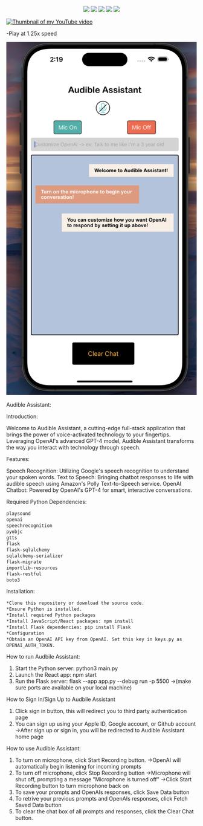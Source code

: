 <p align="center">
    <a href=""><img src="https://img.shields.io/badge/javascript-%2320232a.svg?style=for-the-badge&logo=javascript&logoColor=ffdd54" /></a>
    <a href="https://react.dev/"><img src="https://img.shields.io/badge/react-%2320232a.svg?style=for-the-badge&logo=react&logoColor=%2361DAFB" /></a>
    <a href="https://docs.python.org/3/index.html"><img src="https://img.shields.io/badge/python-%2320232a?style=for-the-badge&logo=python&logoColor=ffdd54" /></a>
    <a href=""><img src="https://img.shields.io/badge/sql-%2320232a?style=for-the-badge&logo=sqlite&logoColor=%2361DAFB" /></a>
    <a href=""><img src="https://img.shields.io/badge/flask-%2320232a?style=for-the-badge&logo=flask&logoColor=00000" /></a>
</p>

[![Thumbnail of my YouTube video](https://img.youtube.com/vi/BNQ4EDFuDaw/maxresdefault.jpg)](https://youtu.be/BNQ4EDFuDaw "Watch the Video")



-Play at 1.25x speed 

![React Native](my-app/assets/reactnative.png)


Audible Assistant: 

Introduction: 

Welcome to Audible Assistant, a cutting-edge full-stack application that brings the power of voice-activated technology to your fingertips. Leveraging OpenAI's advanced GPT-4 model, Audible Assistant transforms the way you interact with technology through speech.

Features: 

Speech Recognition: Utilizing Google's speech recognition to understand your spoken words.
Text to Speech: Bringing chatbot responses to life with audible speech using Amazon's Polly Text-to-Speech service.
OpenAI Chatbot: Powered by OpenAI's GPT-4 for smart, interactive conversations.

Required Python Dependencies:

    playsound
    openai
    speechrecognition
    pyobjc
    gtts 
    flask
    flask-sqlalchemy 
    sqlalchemy-serializer 
    flask-migrate 
    importlib-resources 
    flask-restful 
    boto3

    

Installation: 

    *Clone this repository or download the source code.
    *Ensure Python is installed.
    *Install required Python packages
    *Install JavaScript/React packages: npm install
    *Install Flask dependencies: pip install Flask
    *Configuration
    *Obtain an OpenAI API key from OpenAI. Set this key in keys.py as OPENAI_AUTH_TOKEN.

How to run Audbile Assistant:

1. Start the Python server: python3 main.py
2. Launch the React app: npm start
3. Run the Flask server: flask --app app.py --debug run -p 5500
->(make sure ports are available on your local machine)

How to Sign In/Sign Up to Audbile Assistant 

1. Click sign in button, this will redirect you to third party authentication page
2. You can sign up using your Apple ID, Google account, or Github account
->After sign up or sign in, you will be redirected to Audible Assistant home page

How to use Audible Assistant:

1. To turn on microphone, click Start Recording button. 
->OpenAI will automatically begin listening for incoming prompts
2. To turn off microphone, click Stop Recording button
->Microphone will shut off, prompting a message "Microphone is turned off"
->Click Start Recording button to turn microphone back on
3. To save your prompts and OpenAIs responses, click Save Data button
4. To retrive your previous prompts and OpenAIs responses, click Fetch Saved Data button
5. To clear the chat box of all prompts and responses, click the Clear Chat button.



